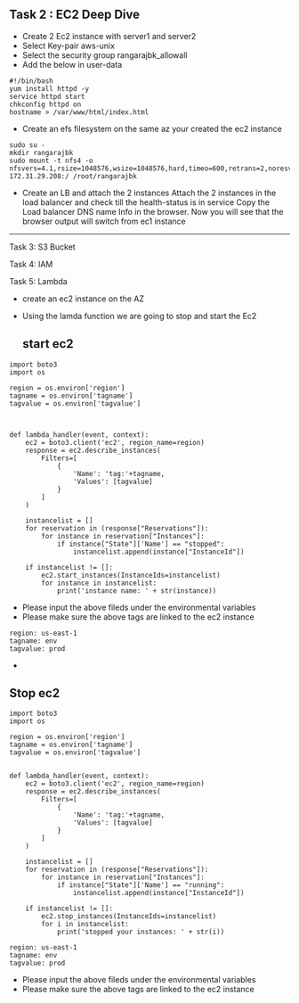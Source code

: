 ## Task 2 : EC2 Deep Dive

- Create 2 Ec2 instance with server1 and server2
- Select Key-pair aws-unix
- Select the security group rangarajbk_allowall
-  Add the below in user-data

```
#!/bin/bash
yum install httpd -y
service httpd start
chkconfig httpd on
hostname > /var/www/html/index.html
```

- Create an efs filesystem on the  same az your created the ec2 instance 

```
sudo su - 
mkdir rangarajbk
sudo mount -t nfs4 -o nfsvers=4.1,rsize=1048576,wsize=1048576,hard,timeo=600,retrans=2,noresvport 172.31.29.208:/ /root/rangarajbk
```

- Create an LB and attach the 2 instances 
  Attach the 2 instances in the load balancer and check till the health-status is in service
  Copy the Load balancer DNS name Info in the browser. Now you will see that the browser output will switch from ec1 instance

**************************************************************************************************************************************

Task 3: S3 Bucket

Task 4: IAM

Task 5: Lambda
- create an ec2 instance on the AZ
- Using  the lamda function we are going to stop and start the Ec2

  ## start ec2
  
```
import boto3
import os

region = os.environ['region']
tagname = os.environ['tagname']
tagvalue = os.environ['tagvalue']



def lambda_handler(event, context):
    ec2 = boto3.client('ec2', region_name=region)
    response = ec2.describe_instances(
        Filters=[
            {
                'Name': 'tag:'+tagname,
                'Values': [tagvalue]
            }
        ]
    )

    instancelist = []
    for reservation in (response["Reservations"]):
        for instance in reservation["Instances"]:
            if instance["State"]['Name'] == "stopped":
                instancelist.append(instance["InstanceId"])

    if instancelist != []:
        ec2.start_instances(InstanceIds=instancelist)
        for instance in instancelist:
            print('instance name: ' + str(instance))
```

- Please input the above fileds under the environmental variables
- Please make sure the above tags are linked to the ec2 instance
  
```
region: us-east-1
tagname: env
tagvalue: prod
```

- 
## Stop ec2

```
import boto3
import os

region = os.environ['region']
tagname = os.environ['tagname']
tagvalue = os.environ['tagvalue']


def lambda_handler(event, context):
    ec2 = boto3.client('ec2', region_name=region)
    response = ec2.describe_instances(
        Filters=[
            {
                'Name': 'tag:'+tagname,
                'Values': [tagvalue]
            }
        ]
    )

    instancelist = []
    for reservation in (response["Reservations"]):
        for instance in reservation["Instances"]:
            if instance["State"]['Name'] == "running":
                instancelist.append(instance["InstanceId"])

    if instancelist != []:
        ec2.stop_instances(InstanceIds=instancelist)
        for i in instancelist:
            print('stopped your instances: ' + str(i))
```

```
region: us-east-1
tagname: env
tagvalue: prod
```
- Please input the above fileds under the environmental variables
- Please make sure the above tags are linked to the ec2 instance

